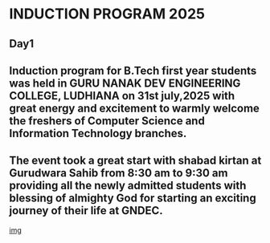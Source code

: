 # INDUCTION PROGRAM 2025
## Day1
## Induction program for B.Tech first year students was held in GURU NANAK DEV ENGINEERING COLLEGE, LUDHIANA on 31st july,2025 with great energy and excitement to warmly welcome the freshers of Computer Science and Information Technology branches.
## The event took a great start with shabad kirtan at Gurudwara Sahib from 8:30 am to 9:30 am providing all the newly admitted students with blessing of almighty God for starting an exciting journey of their life at GNDEC.
[img](https://www.instagram.com/p/DMu_PYQzoKK/?utm_source=ig_web_copy_link)
